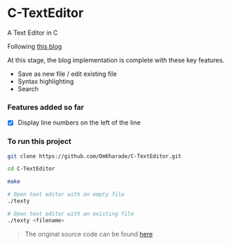 # C-TextEditor
A Text Editor in C

Following [this blog](https://viewsourcecode.org/snaptoken/kilo/)

At this stage, the blog implementation is complete with these key features.

- Save as new file / edit existing file
- Syntax highlighting
- Search

### Features added so far

- [x] Display line numbers on the left of the line


### To run this project

```bash
git clone https://github.com/OmKharade/C-TextEditor.git

cd C-TextEditor

make

# Open text editor with an empty file
./texty

# Open text editor with an existing file
./texty <filename>
```


> The original source code can be found [here](https://github.com/snaptoken/kilo-src)
